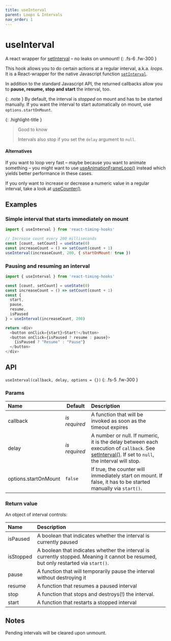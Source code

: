 ```yaml
---
title: useInterval
parent: Loops & Intervals
nav_order: 1
---
```


# useInterval

A react wrapper for [setInterval](https://developer.mozilla.org/en-US/docs/Web/API/setInterval) – no leaks on unmount!
{: .fs-6 .fw-300 }

This hook allows you to do certain actions at a regular interval, a.k.a. *loops*. 
It is a React-wrapper for the native Javascript function [`setInterval`](https://developer.mozilla.org/en-US/docs/Web/API/setInterval).

In addition to the standard Javascript API, the returned callbacks allow you to **pause, resume, stop and start** the interval, too.

{: .note }
By default, the interval is _stopped_ on mount and has to be started manually. If you want the interval to start automatically on mount, use `options.startOnMount`.

{: .highlight-title }
> Good to know
>
> Intervals also stop if you set the `delay` argument to `null`.

#### Alternatives

If you want to loop very fast – maybe because you want to animate something – 
you might want to use [useAnimationFrameLoop()](/react-timing-hooks/animation-api/useAnimationFrameLoop.html) instead which yields better performance in these cases.

If you only want to increase or decrease a numeric value in a regular interval,
take a look at [useCounter()](/react-timing-hooks/intervals-api/useCounter.html).


## Examples

### Simple interval that starts immediately on mount

```javascript
import { useInterval } from 'react-timing-hooks'

// Increase count every 200 milliseconds
const [count, setCount] = useState(0)
const increaseCount = () => setCount(count + 1)
useInterval(increaseCount, 200, { startOnMount: true })
```

### Pausing and resuming an interval

```javascript
import { useInterval } from 'react-timing-hooks'

const [count, setCount] = useState(0)
const increaseCount = () => setCount(count + 1)
const {
  start,
  pause,
  resume,
  isPaused
} = useInterval(increaseCount, 200)

return <div>
  <button onClick={start}>Start!</button>
  <button onClick={isPaused ? resume : pause}>
    {isPaused ? "Resume" : "Pause"}
  </button>
</div>
```

## API

`useInterval(callback, delay, options = {})`
{: .fs-5 .fw-300 }

### Params

| Name                 | Default       | Description                                                                                                                                                                                                      |
|:---------------------|---------------|:-----------------------------------------------------------------------------------------------------------------------------------------------------------------------------------------------------------------|
| callback             | _is required_ | A function that will be invoked as soon as the timeout expires                                                                                                                                                   |
| delay                | _is required_ | A number or null. If numeric, it is the delay between each execution of `callback`. See [setInterval()](https://developer.mozilla.org/en-US/docs/Web/API/setInterval). If set to `null`, the interval will stop. |
| options.startOnMount | `false`       | If true, the counter will immediately start on mount. If false, it has to be started manually via `start()`.                                                                                                     |

### Return value

An object of interval controls:

| Name      | Description                                                                                                                         |
|:----------|:------------------------------------------------------------------------------------------------------------------------------------|
| isPaused  | A boolean that indicates whether the interval is currently paused                                                                   |
| isStopped | A boolean that indicates whether the interval is currently stopped. Meaning it cannot be resumed, but only restarted via `start()`. |
| pause     | A function that will temporarily pause the interval without destroying it                                                           |
| resume    | A function that resumes a paused interval                                                                                           |
| stop      | A function that stops and destroys(!) the interval.                                                                                 |
| start     | A function that restarts a stopped interval                                                                                         |


## Notes

Pending intervals will be cleared upon unmount.
